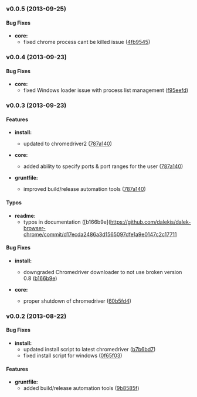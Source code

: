<a name="v0.0.5"></a>
### v0.0.5 (2013-09-25)

#### Bug Fixes

* **core:**
  * fixed chrome process cant be killed issue ([4fb9545](https://github.com/dalekjs/dalek-browser-chrome/commit/4fb954598586a656c904b3b2abcb999fca2727ef))

<a name="v0.0.4"></a>
### v0.0.4 (2013-09-23)

#### Bug Fixes

* **core:**
  * fixed Windows loader issue with process list management ([f95eefd](https://github.com/dalekjs/dalek-browser-chrome/commit/f95eefd24268c2fdcf8d80091c793895dc795dc4))

<a name="v0.0.3"></a>
### v0.0.3 (2013-09-23)

#### Features

* **install:**
  * updated to chromedriver2 ([787a140](https://github.com/dalekjs/dalek-browser-chrome/commit/787a140d50c762c482dd8721f4194e8df79945d0))

* **core:**
  * added ability to specify ports & port ranges for the user ([787a140](https://github.com/dalekjs/dalek-browser-chrome/commit/787a140d50c762c482dd8721f4194e8df79945d0))

* **gruntfile:**
  * improved build/release automation tools ([787a140](https://github.com/dalekjs/dalek-browser-chrome/commit/787a140d50c762c482dd8721f4194e8df79945d0))

#### Typos

* **readme:**
  * typos in documentation ([b166b9e](https://github.com/dalekjs/dalek-browser-chrome/commit/d17ecda2486a3d1565097dfe1a9e0147c2c17711

#### Bug Fixes

* **install:**
  * downgraded Chromedriver downloader to not use broken version 0.8 ([b166b9e](https://github.com/dalekjs/dalek-browser-chrome/commit/b166b9ecf65f2be0ff79ec4a5f708a7f2e0bd450))

* **core:**
  * proper shutdown of chromedriver ([60b5fd4](https://github.com/dalekjs/dalek-browser-chrome/commit/60b5fd47dad069d062510c782a5db01fed6122c8))

<a name="v0.0.2"></a>
### v0.0.2 (2013-08-22)

#### Bug Fixes

* **install:**
  * updated install script to latest chromedriver ([b7b6bd7](https://github.com/dalekjs/dalek-browser-chrome/commit/b7b6bd7efde1750f5d7e617566448372b6a2afc9))
  * fixed install script for windows ([0f65f03](https://github.com/dalekjs/dalek-browser-chrome/commit/0f65f0335facdf9f8039c94ca2d4448b3a7ef6f7))

#### Features

* **gruntfile:**
  * added build/release automation tools ([9b8585f](https://github.com/dalekjs/dalek-browser-chrome/commit/9b8585fd54c6f4ce8f06f24e2c97385094e56bb7))

